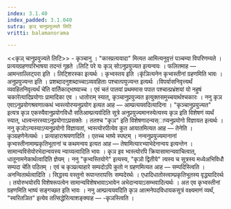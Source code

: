 ```yaml
---
index: 3.1.40
index_padded: 3.1.040
sutra: कृञ् चानुप्रयुज्यते लिटि
vritti: balamanorama

---
```

<<कृञ् चानुप्रयुज्यते लिटि>> - कृञ्चानु । "कास्प्रत्ययादा" मित्यत आमित्यनुवृत्तं पञ्चम्या विपरिणम्यते । प्रत्ययग्रहणपरिभाषया तदन्तं गृह्रते ।लिटि परे यः कृञ् सोऽनुप्रयुज्यत इत्यन्वयः । फलितमाह —  आमन्ताल्लिट्परा इति । लिट्शिरस्का इत्यर्थः । कृभ्वस्तय इति ।कृ॑ञित्यनेन कृभ्वस्तीनां ग्रहणमिति भावः । अनुप्रयुज्यन्त इति । प्रशब्दादनुशब्दाच्चाऽव्यवहिताः पश्चात्पयुज्यन्त इत्यर्थः ।विपर्यासनिवृत्त्यर्थं व्यवहितनिवृत्यर्थं चे॑ति वार्तिकाद्भाष्याच्च । एवं चतं पातयां प्रथममास पपात पश्चात्प्रभ्रंशयां यो नहुषं चकारे॑त्यादिप्रयोगाः प्रामादिका एव । धातोराम् स्यात्, कृञ्चानुप्रयुज्यत इत्युक्तसमुच्चयार्थश्चकारः । ननु कृञ एवाऽनुप्रयोगश्रवणात्कथं भ्वस्त्योरप्यनुप्रयोग इत्यत आह —  आम्प्रत्ययवदित्यादिना । "कृञ्चानुप्रयुज्यत" इत्यत्र कृञ एकस्यैवानुप्रयोगविधौ सतिआम्प्रत्यव॑दिति सूत्रे अनुप्रयुज्यमानस्येत्यस्य कृञ इति विशेषणं व्यर्थं स्यात्, धात्वन्तरस्याऽनुप्रयोगाऽप्रसक्तेः । ततश्च "कृञ" इति विशेषणादन्यस्ाप्यनुप्रयोगो विज्ञायत इत्यर्थः । ननु कृञोऽन्यस्याऽप्यनुप्रयोगो विज्ञायतां, भ्वस्त्योरपीत्येव कुत आयातमित्यत आह —  तेनेति । कृञ्ग्रहणेनेत्यर्थः । प्रत्याहाराश्रयणादिति । एतच्च भाष्ये स्पष्टम् । नन्वनुप्रयुज्यमानानां कृभ्वस्तीनामाम्प्रकृतिभूतानां च कथमन्वय इत्यत आह —  तेषामित्यारभ्याभेदेनान्वय इत्यन्तेन । सामान्यविसेयोरभेदान्वयस्य न्याय्यत्वादिति भावः । कृञ इव भ्वस्त्योरपि क्रियासामान्यवाचित्वात्, धातूनामनेकार्थत्वादिति ज्ञेयम् । ननु "कृभ्वस्तियोगे" इत्यस्य, "कृञो द्वितीये" त्यस्य च सूत्रस्य मध्येअभिविधौ सम्पदा चे॑ति पठितम् । एवं च कृञ्प्रत्याहारे सम्पदोऽपि कुतो न ग्रहणमित्यत आह —  सम्पदिस्त्विति । अनन्वितार्थत्वादिति । सिद्धस्य वस्तुनो रूपान्तरापत्तिः सम्पदेरर्थः । एधादिधातोस्त्वाम्प्रकृतिभूतस्य वृद्ध्यादिरर्थः । तयोरुभयोरपि विशेषरूपत्वेन सामान्यविशेषभावाऽभावेन अभेदान्वयाऽसम्भवादित्यर्थः । अत एव कृभ्वस्तीनां ग्रहणमिति भाष्यं सङ्गच्छत इति भावः । ननु आम्प्रत्ययवदिति कृञ आत्मनेपदविधायकसूत्रं वक्ष्यमाणं व्यर्थं, "स्वरितञित" इत्येव तत्सिद्धेरित्याशङ्क्याह — -कृञस्त्विति । 